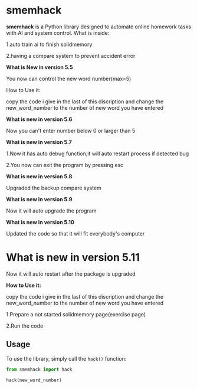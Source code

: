 # smemhack
**smemhack** is a Python library designed to automate online homework tasks with AI and system control.
What is inside:

1.auto train ai to finish solidmemory

2.having a compare system to prevent accident error

**What is New in version 5.5**

You now can control the new word number(max=5)

How to Use it:

copy the code i give in the last of this discription and change the new_word_number to the number of new word you have entered

**What is new in version 5.6**

Now you can't enter number below 0 or larger than 5

**What is new in version 5.7**

1.Now it has auto debug function,it will auto restart process if detected bug

2.You now can exit the program by pressing esc

**What is new in version 5.8**

Upgraded the backup compare system

**What is new in version 5.9**

Now it will auto upgrade the program

**What is new in version 5.10**

Updated the code so that it will fit everybody's computer

# What is new in version 5.11

Now it will auto restart after the package is upgraded

**How to Use it:**

copy the code i give in the last of this discription and change the new_word_number to the number of new word you have entered

1.Prepare a not started solidmemory page(exercise page)

2.Run the code
## Usage
To use the library, simply call the `hack()` function:
```python
from smemhack import hack

hack(new_word_number)
